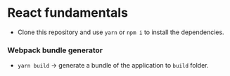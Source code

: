 # React fundamentals
- Clone this repository and use `yarn` or `npm i` to install the dependencies.

### Webpack bundle generator
- `yarn build` -> generate a bundle of the application to `build` folder.